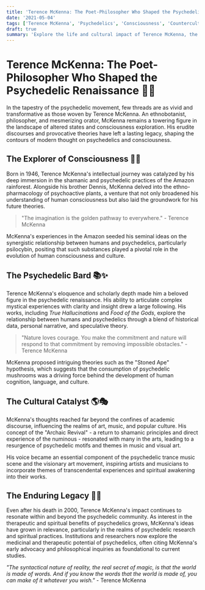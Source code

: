 ```yaml
---
title: 'Terence McKenna: The Poet-Philosopher Who Shaped the Psychedelic Renaissance'
date: '2021-05-04'
tags: ['Terence McKenna', 'Psychedelics', 'Consciousness', 'Counterculture', 'Philosophy']
draft: true
summary: 'Explore the life and cultural impact of Terence McKenna, the renowned ethnobotanist, philosopher, and psychedelic pioneer whose ideas and advocacy helped shape the modern psychedelic renaissance and influenced generations of thinkers, artists, and seekers of expanded consciousness.'
---
```


# Terence McKenna: The Poet-Philosopher Who Shaped the Psychedelic Renaissance 🍄🌀

In the tapestry of the psychedelic movement, few threads are as vivid and transformative as those woven by Terence McKenna. An ethnobotanist, philosopher, and mesmerizing orator, McKenna remains a towering figure in the landscape of altered states and consciousness exploration. His erudite discourses and provocative theories have left a lasting legacy, shaping the contours of modern thought on psychedelics and consciousness.

## The Explorer of Consciousness 🌿🔬

Born in 1946, Terence McKenna's intellectual journey was catalyzed by his deep immersion in the shamanic and psychedelic practices of the Amazon rainforest. Alongside his brother Dennis, McKenna delved into the ethno-pharmacology of psychoactive plants, a venture that not only broadened his understanding of human consciousness but also laid the groundwork for his future theories.

> "The imagination is the golden pathway to everywhere." - Terence McKenna

McKenna's experiences in the Amazon seeded his seminal ideas on the synergistic relationship between humans and psychedelics, particularly psilocybin, positing that such substances played a pivotal role in the evolution of human consciousness and culture.

## The Psychedelic Bard 📚✨

Terence McKenna's eloquence and scholarly depth made him a beloved figure in the psychedelic renaissance. His ability to articulate complex mystical experiences with clarity and insight drew a large following. His works, including _True Hallucinations_ and _Food of the Gods_, explore the relationship between humans and psychedelics through a blend of historical data, personal narrative, and speculative theory.

> "Nature loves courage. You make the commitment and nature will respond to that commitment by removing impossible obstacles." - Terence McKenna

McKenna proposed intriguing theories such as the "Stoned Ape" hypothesis, which suggests that the consumption of psychedelic mushrooms was a driving force behind the development of human cognition, language, and culture.

## The Cultural Catalyst 🌎🎭

McKenna's thoughts reached far beyond the confines of academic discourse, influencing the realms of art, music, and popular culture. His concept of the "Archaic Revival" - a return to shamanic principles and direct experience of the numinous - resonated with many in the arts, leading to a resurgence of psychedelic motifs and themes in music and visual art.

His voice became an essential component of the psychedelic trance music scene and the visionary art movement, inspiring artists and musicians to incorporate themes of transcendental experiences and spiritual awakening into their works.

## The Enduring Legacy 🌟🌱

Even after his death in 2000, Terence McKenna's impact continues to resonate within and beyond the psychedelic community. As interest in the therapeutic and spiritual benefits of psychedelics grows, McKenna's ideas have grown in relevance, particularly in the realms of psychedelic research and spiritual practices. Institutions and researchers now explore the medicinal and therapeutic potential of psychedelics, often citing McKenna's early advocacy and philosophical inquiries as foundational to current studies.

_"The syntactical nature of reality, the real secret of magic, is that the world is made of words. And if you know the words that the world is made of, you can make of it whatever you wish."_ - Terence McKenna
